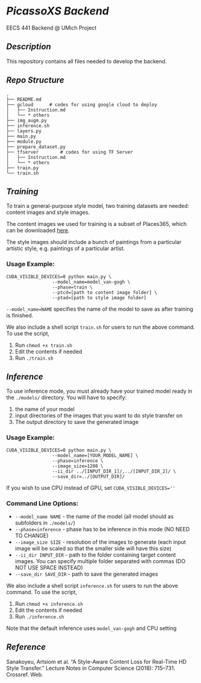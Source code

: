 # ***PicassoXS Backend***
EECS 441 Backend @ UMich Project 



## *Description*

This repository contains all files needed to develop the backend. 


## *Repo Structure*

```shell
.
├── README.md
├── gcloud      # codes for using google cloud to deploy 
│   ├── Instruction.md
│   └── * others 
├── img_augm.py
├── inference.sh
├── layers.py
├── main.py
├── module.py
├── prepare_dataset.py
├── tfserver        # codes for using TF Server 
│   ├── Instruction.md
│   └── * others 
├── train.py
└── train.sh
```

## *Training*
To train a general-purpose style model, two training datasets are needed: content images and style images. 

The content images we used for training is a subset of Places365, which can be downloaded [here](http://data.csail.mit.edu/places/places365/train_large_places365standard.tar).

The style images should include a bunch of paintings from a particular artistic style, e.g. paintings of a particular artist.

### Usage Example: 
```
CUDA_VISIBLE_DEVICES=0 python main.py \
                 --model_name=model_van-gogh \
                 --phase=train \
                 --ptcd=[path to content image folder] \
                 --ptad=[path to style image folder]
```

`--model_name=NAME` specifies the name of the model to save as after training is finished.

We also include a shell script `train.sh` for users to run the above command. To use the script, 

1. Run `chmod +x train.sh`
2. Edit the contents if needed
3. Run `./train.sh`

## *Inference*
To use inference mode, you must already have your trained model ready in the `./models/` directory. You will have to specify:
1. the name of your model
2. input directories of the images that you want to do style transfer on
3. The output directory to save the generated image
### Usage Example:
```
CUDA_VISIBLE_DEVICES=0 python main.py \
                 --model_name=[YOUR_MODEL_NAME] \
                 --phase=inference \
                 --image_size=1280 \
                 --ii_dir ../[INPUT_DIR_1]/,../[INPUT_DIR_2]/ \
                 --save_dir=../[OUTPUT_DIR]/
```
If you wish to use CPU instead of GPU, set `CUDA_VISIBLE_DEVICES=''`

### Command Line Options:
- `--model_name NAME` - the name of the model (all model should as subfolders in `./models/`)
- `--phase=inference` - phase has to be inference in this mode (NO NEED TO CHANGE)
- `--image_size SIZE` - resolution of the images to generate (each input image will be scaled so that the smaller side will have this size)
- `--ii_dir INPUT_DIR` - path to the folder containing target content images. You can specify multiple folder separated with commas (DO NOT USE SPACE INSTEAD)
- `--save_dir SAVE_DIR` - path to save the generated images

We also include a shell script `inference.sh` for users to run the above command. To use the script, 

1. Run `chmod +x inference.sh`
2. Edit the contents if needed
3. Run `./inference.sh`

Note that the default inference uses `model_van-gogh` and CPU setting

## *Reference*
Sanakoyeu, Artsiom et al. “A Style-Aware Content Loss for Real-Time HD Style Transfer.” Lecture Notes in Computer Science (2018): 715–731. Crossref. Web.

